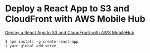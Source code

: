 # Deploy a React App to S3 and CloudFront with AWS Mobile Hub

[Deploy a React App to S3 and CloudFront with AWS MobileHub](https://aws.amazon.com/jp/blogs/mobile/deploy-a-react-app-to-s3-and-cloudfront-with-aws-mobile-hub/)

```
$ npm install -g create-react-app
$ yarn global add serve
```
